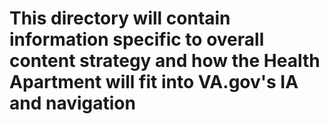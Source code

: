 # This directory will contain information specific to overall content strategy and how the Health Apartment will fit into VA.gov's IA and navigation
